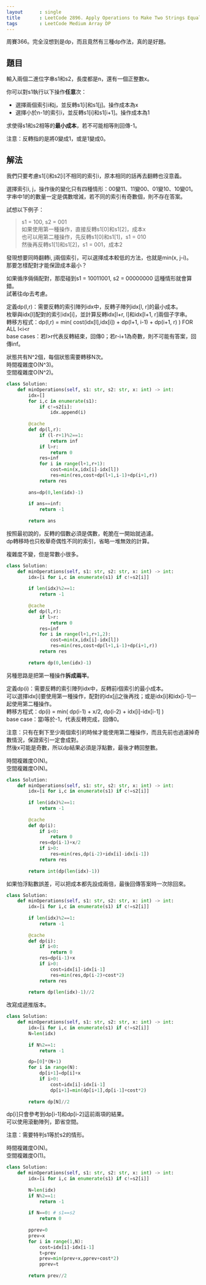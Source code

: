 ```yaml
---
layout      : single
title       : LeetCode 2896. Apply Operations to Make Two Strings Equal
tags        : LeetCode Medium Array DP
---
```

周賽366。完全沒想到是dp，而且竟然有三種dp作法，真的是好題。  

## 題目

輸入兩個二進位字串s1和s2，長度都是n，還有一個正整數x。  

你可以對s1執行以下操作**任意**次：  

- 選擇兩個索引i和j，並反轉s1[i]和s1[j]。操作成本為x  
- 選擇小於n-1的索引i，並反轉s1[i]和s1[i+1]。操作成本為1  

求使得s1和s2相等的**最小成本**，若不可能相等則回傳-1。  

注意：反轉指的是將0變成1，或是1變成0。  

## 解法

我們只要考慮s1[i]和s2[i]不相同的索引i，原本相同的話再去翻轉也沒意義。  

選擇索引i, j，操作後的變化只有四種情形：00變11、11變00、01變10、10變01。  
字串中1的的數量一定是偶數增減，若不同的索引有奇數個，則不存在答案。  

試想以下例子：  
> s1 = 100, s2 = 001  
> 如果使用第一種操作，直接反轉s1[0]和s1[2]，成本x  
> 也可以用第二種操作，先反轉s1[0]和s1[1]，s1 = 010  
> 然後再反轉s1[1]和s1[2]，s1 = 001，成本2  

發現想要同時翻轉i, j兩個索引，可以選擇成本較低的方法，也就是min(x, j-i)。  
那要怎樣配對才能保證成本最小？  

如果循序倆倆配對，那麼碰到s1 = 10011001, s2 = 00000000 這種情形就會算錯。  
試著往dp去考慮。  

定義dp(l,r)：需要反轉的索引陣列idx中，反轉子陣列idx[l, r]的最小成本。  
枚舉與idx[l]配對的索引idx[i]，並計算反轉idx[l+r, l]和idx[l+1, r]兩個子字串。  
轉移方程式：dp(l,r) = min( cost(idx[l],idx[i]) + dp(l+1, i-1) + dp(i+1, r) ) FOR ALL l<i<r  
base cases：若l>r代表反轉結束，回傳0；若r-i+1為奇數，則不可能有答案，回傳inf。  

狀態共有N^2個，每個狀態需要轉移N次。  
時間複雜度O(N^3)。  
空間複雜度O(N^2)。  

```python
class Solution:
    def minOperations(self, s1: str, s2: str, x: int) -> int:
        idx=[]
        for i,c in enumerate(s1):
            if c!=s2[i]:
                idx.append(i)
        
        @cache
        def dp(l,r):
            if (l-r+1)%2==1:
                return inf
            if l>r:
                return 0
            res=inf
            for i in range(l+1,r+1):
                cost=min(x,idx[i]-idx[l])
                res=min(res,cost+dp(l+1,i-1)+dp(i+1,r))
            return res
        
        ans=dp(0,len(idx)-1)
        
        if ans==inf:
            return -1
        
        return ans
```

按照最初說的，反轉的個數必須是偶數，乾脆在一開始就過濾。  
dp轉移時也只枚舉奇偶性不同的索引，省略一堆無效的計算。  

複雜度不變，但是常數小很多。  

```python
class Solution:
    def minOperations(self, s1: str, s2: str, x: int) -> int:
        idx=[i for i,c in enumerate(s1) if c!=s2[i]]
        
        if len(idx)%2==1:
            return -1
        
        @cache
        def dp(l,r):
            if l>r:
                return 0
            res=inf
            for i in range(l+1,r+1,2):
                cost=min(x,idx[i]-idx[l])
                res=min(res,cost+dp(l+1,i-1)+dp(i+1,r))
            return res
        
        return dp(0,len(idx)-1)
```

另種思路是把第一種操作**拆成兩半**。  

定義dp(i)：需要反轉的索引陣列idx中，反轉前i個索引的最小成本。  
可以選擇idx[i]要使用第一種操作，配對的idx[j]之後再找；或是idx[i]和idx[i-1]一起使用第二種操作。  
轉移方程式：dp(i) = min( dp(i-1) + x/2, dp(i-2) + idx[i]-idx[i-1] )  
base case：當i等於-1，代表反轉完成，回傳0。  

注意：只有在剩下至少兩個索引的時候才能使用第二種操作，而且先前也過濾掉奇數情況，保證索引一定會成對。  
然後x可能是奇數，所以dp結果必須是浮點數，最後才轉回整數。  

時間複雜度O(N)。  
空間複雜度O(N)。  

```python
class Solution:
    def minOperations(self, s1: str, s2: str, x: int) -> int:
        idx=[i for i,c in enumerate(s1) if c!=s2[i]]
        
        if len(idx)%2==1:
            return -1
        
        @cache
        def dp(i):
            if i<0:
                return 0
            res=dp(i-1)+x/2
            if i>0:
                res=min(res,dp(i-2)+idx[i]-idx[i-1])
            return res
        
        return int(dp(len(idx)-1))
```

如果怕浮點數誤差，可以把成本都先設成兩倍，最後回傳答案時一次除回來。  

```python
class Solution:
    def minOperations(self, s1: str, s2: str, x: int) -> int:
        idx=[i for i,c in enumerate(s1) if c!=s2[i]]
        
        if len(idx)%2==1:
            return -1
        
        @cache
        def dp(i):
            if i<0:
                return 0
            res=dp(i-1)+x
            if i>0:
                cost=idx[i]-idx[i-1]
                res=min(res,dp(i-2)+cost*2)
            return res
        
        return dp(len(idx)-1)//2
```

改寫成遞推版本。  

```python
class Solution:
    def minOperations(self, s1: str, s2: str, x: int) -> int:
        idx=[i for i,c in enumerate(s1) if c!=s2[i]]
        N=len(idx)
        
        if N%2==1:
            return -1

        dp=[0]*(N+1)
        for i in range(N):
            dp[i+1]=dp[i]+x
            if i>0:
                cost=idx[i]-idx[i-1]
                dp[i+1]=min(dp[i+1],dp[i-1]+cost*2)
                
        return dp[N]//2
```

dp[i]只會參考到dp[i-1]和dp[i-2]這前兩項的結果。  
可以使用滾動陣列，節省空間。  

注意：需要特判s1等於s2的情形。  

時間複雜度O(N)。  
空間複雜度O(1)。  

```python
class Solution:
    def minOperations(self, s1: str, s2: str, x: int) -> int:
        idx=[i for i,c in enumerate(s1) if c!=s2[i]]
        
        N=len(idx)
        if N%2==1:
            return -1
        
        if N==0: # s1==s2
            return 0
        
        pprev=0
        prev=x
        for i in range(1,N):
            cost=idx[i]-idx[i-1]
            t=prev
            prev=min(prev+x,pprev+cost*2)
            pprev=t
        
        return prev//2
```
